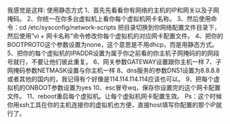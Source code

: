 我感觉是这样:
使用静态方式
1、首先先看看你有网络的主机的IP和网关以及子网掩码。
2、你统一在你多台虚拟机上看你每个虚拟机网卡名称。
3、然后使用命令：cd /etc/sysconfig/network-scripts
把目录切换到你网络配置文件目录下，然后使用”vi + 网卡名称”命令修改你每个虚拟机的对应网卡配置文件。
4、把你的BOOTPROTO这个参数设置为none，这个意思是不用dhcp，而是用静态方式。
5、把你的每个虚拟机的IPADDR设置为属于你之前看的你主机子网掩码的的网段号就行，不要让他们彼此重复。
6、网关参数GATEWAY设置跟你主机一样
7、子网掩码参数NETMASK设置与你主机一样
8、dns服务的参数DNS1设置为8.8.8.8或者其他的国内的，我记得有个好像是114.114.114.114应该也可以。
9、把每个虚拟机的ONBOOT参数设置为yes
10、esc冒号wq，保存你设置完的这个网卡配置文件。
11、reboot重启每个虚拟机。让每个虚拟机网卡配置生效。
Ps：这个时候你用ssh工具在你的主机连接你的虚拟机也方便，直接host填写你配置的那个IP就行了。
